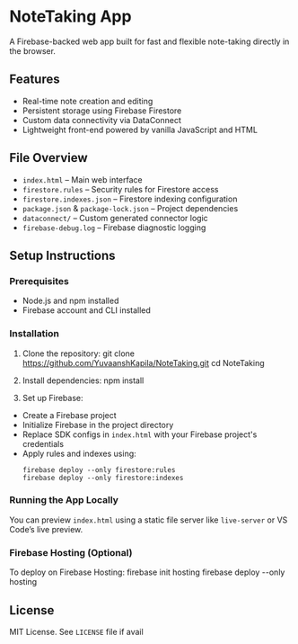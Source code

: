 # NoteTaking App

A Firebase-backed web app built for fast and flexible note-taking directly in the browser.

## Features

- Real-time note creation and editing
- Persistent storage using Firebase Firestore
- Custom data connectivity via DataConnect
- Lightweight front-end powered by vanilla JavaScript and HTML

## File Overview

- `index.html` – Main web interface
- `firestore.rules` – Security rules for Firestore access
- `firestore.indexes.json` – Firestore indexing configuration
- `package.json` & `package-lock.json` – Project dependencies
- `dataconnect/` – Custom generated connector logic
- `firebase-debug.log` – Firebase diagnostic logging

## Setup Instructions

### Prerequisites

- Node.js and npm installed
- Firebase account and CLI installed

### Installation

1. Clone the repository:
git clone https://github.com/YuvaanshKapila/NoteTaking.git cd NoteTaking


2. Install dependencies:
npm install


3. Set up Firebase:
- Create a Firebase project
- Initialize Firebase in the project directory
- Replace SDK configs in `index.html` with your Firebase project's credentials
- Apply rules and indexes using:
  ```
  firebase deploy --only firestore:rules
  firebase deploy --only firestore:indexes
  ```

### Running the App Locally

You can preview `index.html` using a static file server like `live-server` or VS Code’s live preview.

### Firebase Hosting (Optional)

To deploy on Firebase Hosting:
firebase init hosting firebase deploy --only hosting


## License

MIT License. See `LICENSE` file if avail
